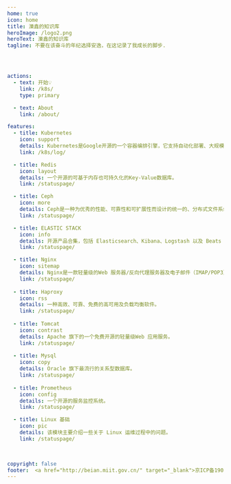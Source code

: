 ```yaml
---
home: true
icon: home
title: 濼鑫的知识库
heroImage: /logo2.png
heroText: 濼鑫的知识库
tagline: 不要在该奋斗的年纪选择安逸，在这记录了我成长的脚步.




actions:
  - text: 开始💡
    link: /k8s/
    type: primary

  - text: About
    link: /about/

features:
  - title: Kubernetes
    icon: support
    details: Kubernetes是Google开源的一个容器编排引擎，它支持自动化部署、大规模可伸缩、应用容器化管理。
    link: /k8s/log/

  - title: Redis 
    icon: layout
    details: 一个开源的可基于内存也可持久化的Key-Value数据库。
    link: /statuspage/

  - title: Ceph
    icon: more
    details: Ceph是一种为优秀的性能、可靠性和可扩展性而设计的统一的、分布式文件系统。
    link: /statuspage/

  - title: ELASTIC STACK
    icon: info
    details: 开源产品合集，包括 Elasticsearch、Kibana、Logstash 以及 Beats 等
    link: /statuspage/

  - title: Nginx
    icon: sitemap
    details: Nginx是一款轻量级的Web 服务器/反向代理服务器及电子邮件（IMAP/POP3）代理服务器。
    link: /statuspage/
	
  - title: Haproxy
    icon: rss
    details: 一种高效、可靠、免费的高可用及负载均衡软件。
    link: /statuspage/
	
  - title: Tomcat
    icon: contrast
    details: Apache 旗下的一个免费开源的轻量级Web 应用服务。
    link: /statuspage/
	
  - title: Mysql
    icon: copy
    details: Oracle 旗下最流行的关系型数据库。
    link: /statuspage/
	
  - title: Prometheus
    icon: config
    details: 一个开源的服务监控系统。
    link: /statuspage/

  - title: Linux 基础
    icon: pic
    details: 该模块主要介绍一些关于 Linux 运维过程中的问题。
    link: /statuspage/

  

copyright: false
footer:  <a href="http://beian.miit.gov.cn/" target="_blank">京ICP备19033045号-1 </a> |  Copyright © 2023 Ryan's Notebook
---
```



